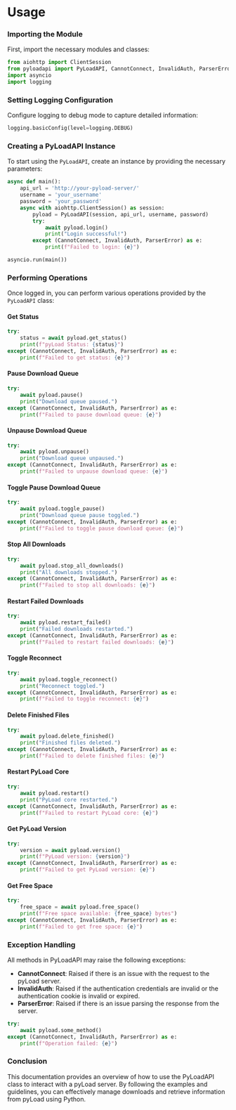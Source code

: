# Usage


### Importing the Module

First, import the necessary modules and classes:

```python
from aiohttp import ClientSession
from pyloadapi import PyLoadAPI, CannotConnect, InvalidAuth, ParserError
import asyncio
import logging
```

### Setting Logging Configuration

Configure logging to debug mode to capture detailed information:

```python
logging.basicConfig(level=logging.DEBUG)
```

### Creating a PyLoadAPI Instance

To start using the `PyLoadAPI`, create an instance by providing the necessary parameters:

```python
async def main():
    api_url = 'http://your-pyload-server/'
    username = 'your_username'
    password = 'your_password'
    async with aiohttp.ClientSession() as session:
        pyload = PyLoadAPI(session, api_url, username, password)
        try:
            await pyload.login()
            print("Login successful!")
        except (CannotConnect, InvalidAuth, ParserError) as e:
            print(f"Failed to login: {e}")

asyncio.run(main())
```

### Performing Operations

Once logged in, you can perform various operations provided by the `PyLoadAPI` class:

#### Get Status

```python
try:
    status = await pyload.get_status()
    print(f"pyLoad Status: {status}")
except (CannotConnect, InvalidAuth, ParserError) as e:
    print(f"Failed to get status: {e}")
```

#### Pause Download Queue

```python
try:
    await pyload.pause()
    print("Download queue paused.")
except (CannotConnect, InvalidAuth, ParserError) as e:
    print(f"Failed to pause download queue: {e}")
```

#### Unpause Download Queue

```python
try:
    await pyload.unpause()
    print("Download queue unpaused.")
except (CannotConnect, InvalidAuth, ParserError) as e:
    print(f"Failed to unpause download queue: {e}")
```

#### Toggle Pause Download Queue

```python
try:
    await pyload.toggle_pause()
    print("Download queue pause toggled.")
except (CannotConnect, InvalidAuth, ParserError) as e:
    print(f"Failed to toggle pause download queue: {e}")
```

#### Stop All Downloads

```python
try:
    await pyload.stop_all_downloads()
    print("All downloads stopped.")
except (CannotConnect, InvalidAuth, ParserError) as e:
    print(f"Failed to stop all downloads: {e}")
```

#### Restart Failed Downloads

```python
try:
    await pyload.restart_failed()
    print("Failed downloads restarted.")
except (CannotConnect, InvalidAuth, ParserError) as e:
    print(f"Failed to restart failed downloads: {e}")
```

#### Toggle Reconnect

```python
try:
    await pyload.toggle_reconnect()
    print("Reconnect toggled.")
except (CannotConnect, InvalidAuth, ParserError) as e:
    print(f"Failed to toggle reconnect: {e}")
```

#### Delete Finished Files

```python
try:
    await pyload.delete_finished()
    print("Finished files deleted.")
except (CannotConnect, InvalidAuth, ParserError) as e:
    print(f"Failed to delete finished files: {e}")
```

#### Restart PyLoad Core

```python
try:
    await pyload.restart()
    print("PyLoad core restarted.")
except (CannotConnect, InvalidAuth, ParserError) as e:
    print(f"Failed to restart PyLoad core: {e}")
```

#### Get PyLoad Version

```python
try:
    version = await pyload.version()
    print(f"PyLoad version: {version}")
except (CannotConnect, InvalidAuth, ParserError) as e:
    print(f"Failed to get PyLoad version: {e}")
```

#### Get Free Space

```python
try:
    free_space = await pyload.free_space()
    print(f"Free space available: {free_space} bytes")
except (CannotConnect, InvalidAuth, ParserError) as e:
    print(f"Failed to get free space: {e}")
```

### Exception Handling

All methods in PyLoadAPI may raise the following exceptions:

- **CannotConnect**: Raised if there is an issue with the request to the pyLoad server.
- **InvalidAuth**: Raised if the authentication credentials are invalid or the authentication cookie is invalid or expired.
- **ParserError**: Raised if there is an issue parsing the response from the server.

```python
try:
    await pyload.some_method()
except (CannotConnect, InvalidAuth, ParserError) as e:
    print(f"Operation failed: {e}")
```

### Conclusion

This documentation provides an overview of how to use the PyLoadAPI class to interact with a pyLoad server. By following the examples and guidelines, you can effectively manage downloads and retrieve information from pyLoad using Python.

